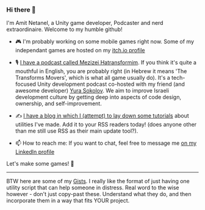 ### Hi there 👋

I'm Amit Netanel, a Unity game developer, Podcaster and nerd extraordinaire. Welcome to my humble github!

- 🎮 I'm probably working on some mobile games right now. Some of my independant games are hosted on my [itch.io profile]([url](https://abbabon.itch.io/))

- 🎙️ [I have a podcast called Mezizei Hatransformim]([url](https://linktr.ee/mezizim)). If you think it's quite a mouthful in English, you are probably right (in Hebrew it means 'The Transforms Movers', which is what all game usually do). It's a tech-focused Unity development podcast co-hosted with my friend (and awesome developer) [Yura Sokolov]([url](https://github.com/migus88)). We aim to improve Israeli development culture by getting deep into aspects of code design, ownership, and self-improvement.

- ✍️ [I have a blog in which I (attempt) to lay down some tutorials]([url](https://abbabon.github.io/)) about utilities I've made. Add it to your RSS readers today! (does anyone other than me still use RSS as their main update tool?).

- 📫 How to reach me: If you want to chat, feel free to message me [on my LinkedIn profile]([url](https://www.linkedin.com/in/amitnetanel/))

Let's make some games! 🚀

----

BTW here are some of my [Gists](https://gist.github.com/Abbabon). I really like the format of just having one utility script that can help someone in distress. Real word to the wise however - don't just copy-past these. Understand what they do, and then incorporate them in a way that fits YOUR project.
